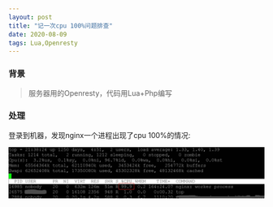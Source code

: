 ```yaml
---
layout: post
title: "记一次cpu 100%问题排查"
date: 2020-08-09
tags: Lua,Openresty
---
```


### 背景

>服务器用的Openresty，代码用Lua+Php编写

### 处理

登录到机器，发现nginx一个进程出现了cpu 100%的情况:

![](/static/img/2020/cpu-100.jpg)



